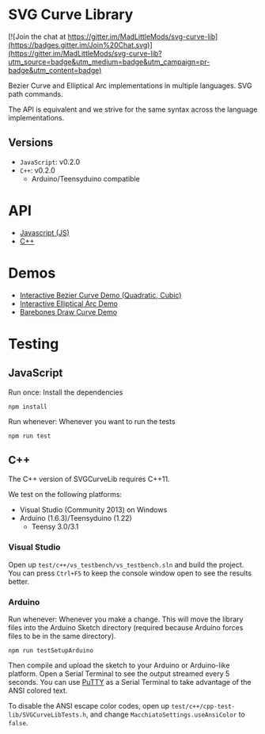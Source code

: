 # SVG Curve Library

[![Join the chat at https://gitter.im/MadLittleMods/svg-curve-lib](https://badges.gitter.im/Join%20Chat.svg)](https://gitter.im/MadLittleMods/svg-curve-lib?utm_source=badge&utm_medium=badge&utm_campaign=pr-badge&utm_content=badge)

Bezier Curve and Elliptical Arc implementations in multiple languages. SVG path commands.

The API is equivalent and we strive for the same syntax across the language implementations.

## Versions

 - `JavaScript`: v0.2.0
 - `C++`: v0.2.0
 	 - Arduino/Teensyduino compatible

# API

 - [Javascript (JS)](/docs/api-js.md)
 - [C++](docs/api-cpp.md)

# Demos

 - [Interactive Bezier Curve Demo (Quadratic, Cubic)](http://madlittlemods.github.io/svg-curve-lib/demos/js/interactive-bezier-curve-demo/)
 - [Interactive Elliptical Arc Demo](http://madlittlemods.github.io/svg-curve-lib/demos/js/interactive-elliptical-arc-demo/)
 - [Barebones Draw Curve Demo](http://madlittlemods.github.io/svg-curve-lib/demos/js/barebones-bezier-curve-demo/)


# Testing

## JavaScript

Run once: Install the dependencies

`npm install`

Run whenever: Whenever you want to run the tests

`npm run test`


## C++

The C++ version of SVGCurveLib requires C++11.

We test on the following platforms:

 - Visual Studio (Community 2013) on Windows
 - Arduino (1.6.3)/Teensyduino (1.22)
 	 - Teensy 3.0/3.1

### Visual Studio

Open up `test/c++/vs_testbench/vs_testbench.sln` and build the project. You can press `Ctrl+F5` to keep the console window open to see the results better.

### Arduino

Run whenever: Whenever you make a change. This will move the library files into the Arduino Sketch directory (required because Arduino forces files to be in the same directory).

`npm run testSetupArduino`

Then compile and upload the sketch to your Arduino or Arduino-like platform. Open a Serial Terminal to see the output streamed every 5 seconds. You can use [PuTTY](http://www.chiark.greenend.org.uk/~sgtatham/putty/download.html) as a Serial Terminal to take advantage of the ANSI colored text.

To disable the ANSI escape color codes, open up `test/c++/cpp-test-lib/SVGCurveLibTests.h`, and change `MacchiatoSettings.useAnsiColor` to `false`.